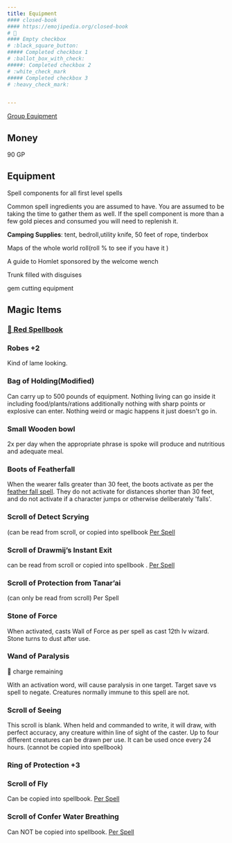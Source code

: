 ```yaml
---
title: Equipment
#### closed-book
#### https://emojipedia.org/closed-book
# 📕
#### Empty checkbox   
# :black_square_button: 
##### Completed checkbox 1   
# :ballot_box_with_check: 
#####: Completed checkbox 2    
# :white_check_mark
##### Completed checkbox 3  
# :heavy_check_mark: 


---
```


[Group Equipment](https://docs.google.com/spreadsheets/d/19n1yl4AQ1JiV64LYY_idK_FN5MMfU6MtAT0bgjfwm5c/edit#gid=2084483276)

## Money

90 GP 

## Equipment

Spell components for all first level spells

Common spell ingredients you are assumed to have. You are assumed to be taking the time to gather them as well. If the spell component is more than a few gold pieces and consumed you will need to replenish it. 

**Camping Supplies**: tent, bedroll,utility knife, 50 feet of rope, tinderbox

Maps of the whole world roll(roll % to see if you have it )

A guide to Homlet sponsored by the welcome wench

Trunk filled with disguises

gem cutting equipment

## Magic Items

### [📕 Red Spellbook](https://scottjbennett.com/toee/red_spellbook/)

### Robes +2

Kind of lame looking.

### Bag of Holding(Modified)

Can carry up to 500 pounds of equipment. Nothing living can go inside it including food/plants/rations additionally nothing with sharp points or explosive can enter. Nothing weird or magic happens it just doesn't go in. 

### Small Wooden bowl

2x per day when the appropriate phrase is spoke will produce and nutritious and adequate meal.

### Boots of Featherfall

When the wearer falls greater than 30 feet, the boots activate as per the [feather fall spell](https://scottjbennett.com/toee/spells/#feather-fall). They do not activate for distances shorter than 30 feet, and do not activate if a character jumps or otherwise deliberately 'falls'.

### Scroll of Detect Scrying 

(can be read from scroll, or copied into spellbook [Per Spell](https://scottjbennett.com/toee/spells/#detect-scrying) 

### Scroll of Drawmij’s Instant Exit

can be read from scroll or copied into spellbook . [Per Spell](https://scottjbennett.com/toee/spells/#drawmijs-instant-exit-alteration-conjuration) 

### Scroll of Protection from Tanar’ai

(can only be read from scroll) Per Spell 

### Stone of Force

When activated, casts Wall of Force as per spell as cast 12th lv wizard. Stone turns to dust after use.

### Wand of Paralysis

:black_square_button: charge remaining

With an activation word, will cause paralysis in one target. Target save vs spell to negate. Creatures normally immune to this spell are not. 

###  Scroll of Seeing 

This scroll is blank. When held and commanded to write, it will draw, with perfect accuracy, any creature within line of sight of the caster. Up to four different creatures can be drawn per use. It can be used once every 24 hours. (cannot be copied into spellbook)

### Ring of Protection +3 

### Scroll of Fly 

Can be copied into spellbook. [Per Spell](https://scottjbennett.com/toee/spells/#fly)

### Scroll of Confer Water Breathing

Can NOT be copied into spellbook. [Per Spell](https://scottjbennett.com/toee/spells/#water-breathing)